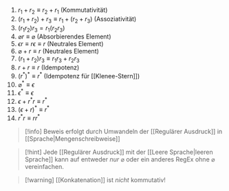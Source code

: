 1. $r_{1} + r_{2} \equiv r_{2} + r_1$ (Kommutativität)
2. $(r_{1} + r_{2}) + r_{3} \equiv r_{1} + (r_{2} + r_{3})$ (Assoziativität)
3. $(r_{1}r_{2})r_{3} = r_{1}(r_{2}r_{3})$
4. $\varnothing r \equiv \varnothing$ (Absorbierendes Element)
5. $\epsilon r \equiv r\epsilon \equiv r$ (Neutrales Element)
6. $\varnothing + r \equiv r$ (Neutrales Element)
7. $(r_{1} + r_{2})r_{3} \equiv r_{1}r_{3} + r_{2}r_{3}$
8. $r + r \equiv r$ (Idempotenz)
9. $(r^{*})^{*} \equiv r^{*}$ (Idempotenz für [[Klenee-Stern]])
10. $\varnothing^{*} \equiv \epsilon$
11. $\epsilon^{*} \equiv \epsilon$
12. $\epsilon + r^{*}r \equiv r^{*}$
13. $(\epsilon + r)^{*} \equiv r^{*}$
14. $r^{*}r \equiv rr^{*}$ 

> [!info] Beweis erfolgt durch Umwandeln der [[Regulärer Ausdruck]] in [[Sprache|Mengenschreibweise]]

> [!hint] Jede [[Regulärer Ausdruck]] mit der [[Leere Sprache|leeren Sprache]] kann auf entweder _nur_ $\varnothing$ oder ein anderes RegEx ohne $\varnothing$ vereinfachen.

> [!warning] [[Konkatenation]] ist _nicht_ kommutativ!

